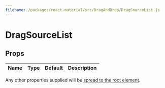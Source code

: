 ```yaml
---
filename: /packages/react-material/src/DragAndDrop/DragSourceList.js
---
```


<!--- This documentation is automatically generated, do not try to edit it. -->

# DragSourceList



## Props

| Name | Type | Default | Description |
|:-----|:-----|:--------|:------------|

Any other properties supplied will be [spread to the root element](/guides/api#spread).

